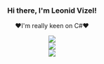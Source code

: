 <div align="center">
  <h3>Hi there, I'm Leonid Vizel!</h3>  
  <p align="center">❤️I'm really keen on C#❤️</p>
  <img src="https://github-readme-stats.vercel.app/api?username=Leonid-Vizel&count_private=true&title_color=fefefe&bg_color=36393f&text_color=fefefe&show_icons=true&hide_border=true&custom_title=Leonid's%20Github%20Stats">
</div>
<div align="center">
  <img src="https://readme-typing-svg.herokuapp.com/?color=%2336BCF7&lines=%D0%9D%D0%B0%D0%B3%D0%BE%D0%B2%D0%BD%D0%BE%D0%BA%D0%BE%D0%B4%D0%B8%D0%BB%20%D0%B8%20%D1%80%D0%B0%D0%B4)))">
</div>
<div align="center">
  <img src="https://github-profile-trophy.vercel.app/?username=Leonid-Vizel">
</div>
